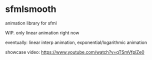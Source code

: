 # sfmlsmooth
animation library for sfml

WIP.
only linear animation right now

eventually:
linear interp animation,
exponential/logarithmic animation

showcase video:
https://www.youtube.com/watch?v=qTSmVfplZe0

